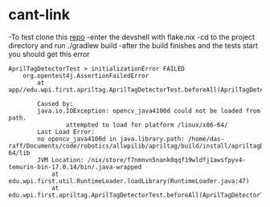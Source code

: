 # cant-link
-To test clone this [repo](https://github.com/me-it-is/allwpilib)
-enter the devshell with flake.nix
-cd to the project directory and run ./gradlew build
-after the build finishes and the tests start you should get this error
```
AprilTagDetectorTest > initializationError FAILED
    org.opentest4j.AssertionFailedError
        at app//edu.wpi.first.apriltag.AprilTagDetectorTest.beforeAll(AprilTagDetectorTest.java:41)

        Caused by:
        java.io.IOException: opencv_java4100d could not be loaded from path.
                attempted to load for platform /linux/x86-64/
        Last Load Error: 
        no opencv_java4100d in java.library.path: /home/das-raff/Documents/code/robotics/allwpilib/apriltag/build/install/apriltagDev/linuxx86-64/lib
        JVM Location: /nix/store/f7nmnvn5nank0qqf19wldfj1awsfpyv4-temurin-bin-17.0.14/bin/.java-wrapped
            at edu.wpi.first.util.RuntimeLoader.loadLibrary(RuntimeLoader.java:47)
            at edu.wpi.first.apriltag.AprilTagDetectorTest.beforeAll(AprilTagDetectorTest.java:39)
```
